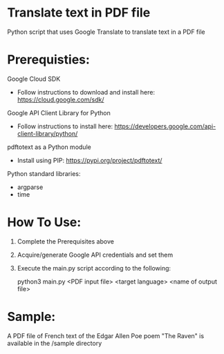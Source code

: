 # Translate text in PDF file

Python script that uses Google Translate to translate text in a PDF file


# Prerequisties:

Google Cloud SDK
* Follow instructions to download and install here: https://cloud.google.com/sdk/

Google API Client Library for Python
* Follow instructions to install here: https://developers.google.com/api-client-library/python/

pdftotext as a Python module
* Install using PIP: https://pypi.org/project/pdftotext/

Python standard libraries: 
* argparse
* time

# How To Use:

1. Complete the Prerequisites above
2. Acquire/generate Google API credentials and set them 
4. Execute the main.py script according to the following:

	python3 main.py \<PDF input file\> \<target language\> \<name of output file\>

# Sample:

A PDF file of French text of the Edgar Allen Poe poem "The Raven" is available in the /sample directory

